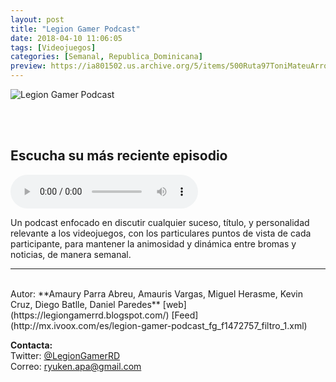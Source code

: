 ```yaml
---
layout: post
title: "Legion Gamer Podcast"
date: 2018-04-10 11:06:05
tags: [Videojuegos]
categories: [Semanal, Republica_Dominicana]
preview: https://ia801502.us.archive.org/5/items/500Ruta97ToniMateuArrom/300legion%20gamer%20logo%20-%20Amaury%20Parra%20Abreu.jpg
---
```


![Legion Gamer Podcast](https://ia601502.us.archive.org/5/items/500Ruta97ToniMateuArrom/500legion%20gamer%20logo%20-%20Amaury%20Parra%20Abreu.jpg)

<br/>
<br/>

## Escucha su más reciente episodio

<!--reproductor-feed=http://mx.ivoox.com/es/legion-gamer-podcast_fg_f1472757_filtro_1.xml-->
<!--reproductor-start-->
<audio id="audio" preload="auto" controls="" src="http://mx.ivoox.com/es/legion-gamer-podcast-45-b-especial-playstation-2_mf_29813651_feed_1.mp3"></audio>
<!--reproductor-end-->

Un podcast enfocado en discutir cualquier suceso, título, y personalidad relevante a los videojuegos, con los particulares puntos de vista de cada participante, para mantener la animosidad y dinámica entre bromas y noticias, de manera semanal.  

_ _ _
<br>
Autor: **Amaury Parra Abreu, Amauris Vargas, Miguel Herasme, Kevin Cruz, Diego Batlle, Daniel Paredes**  
[web](https://legiongamerrd.blogspot.com/)  
[Feed](http://mx.ivoox.com/es/legion-gamer-podcast_fg_f1472757_filtro_1.xml)  



**Contacta:**  
Twitter: [@LegionGamerRD](https://twitter.com/LegionGamerRD)  
Correo: [ryuken.apa@gmail.com](mailto:ryuken.apa@gmail.com)  
